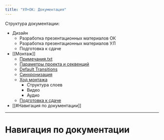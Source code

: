 ```yaml
---
title: "УЛ+ОК: Документация"
---
```

Структура документации:
- Дизайн
	- Разработка презентационных материалов ОК
	- Разработка презентационных материалов УЛ
	- Подготовка к сдаче
- [[Монтаж]]
	- [Примечания.txt](Монтаж#Примечания.txt)
	- [Параметры проекта и секвенций](Монтаж#Параметры%20проекта/секвенций)
	- [Default Transitions](Монтаж#Default%20Transitions)
	- [Синхронизация](Монтаж#Синхронизация)
	- [Ход монтажа](Монтаж#Ход%20монтажа)
		- Структура слоев
		- Видео
		- Аудио
	- [Подготовка к сдаче](Монтаж#Подготовка%20к%20сдаче)
- [[#Навигация по документации]]

---
# Навигация по документации